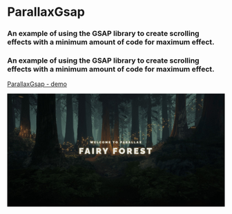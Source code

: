 ﻿# **ParallaxGsap**

### An example of using the **GSAP** library to create scrolling effects with a minimum amount of code for maximum effect.

### An example of using the **GSAP** library to create scrolling effects with a minimum amount of code for maximum effect.

[ParallaxGsap - demo](https://krokholevviktor.github.io/ParallaxGsap/) 

![Текст описания](docs/img/parallaxPreview.jpg)
